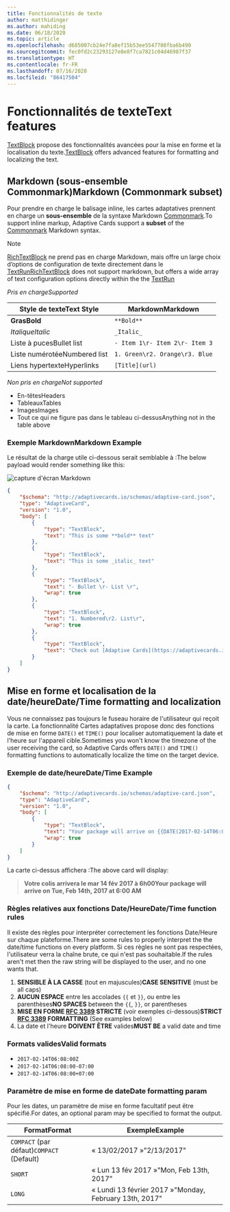```yaml
---
title: Fonctionnalités de texte
author: matthidinger
ms.author: mahiding
ms.date: 06/18/2020
ms.topic: article
ms.openlocfilehash: d685007cb24e7fa8ef15b53ee5547708fba6b490
ms.sourcegitcommit: fec0fd2c23293127e8e8f7ca7821c04d46987f37
ms.translationtype: HT
ms.contentlocale: fr-FR
ms.lasthandoff: 07/16/2020
ms.locfileid: "86417504"
---
```

# <a name="text-features"></a><span data-ttu-id="c4684-102">Fonctionnalités de texte</span><span class="sxs-lookup"><span data-stu-id="c4684-102">Text features</span></span>

<span data-ttu-id="c4684-103">[TextBlock](https://adaptivecards.io/explorer/TextBlock.html) propose des fonctionnalités avancées pour la mise en forme et la localisation du texte.</span><span class="sxs-lookup"><span data-stu-id="c4684-103">[TextBlock](https://adaptivecards.io/explorer/TextBlock.html) offers advanced features for formatting and localizing the text.</span></span>

## <a name="markdown-commonmark-subset"></a><span data-ttu-id="c4684-104">Markdown (sous-ensemble Commonmark)</span><span class="sxs-lookup"><span data-stu-id="c4684-104">Markdown (Commonmark subset)</span></span>

<span data-ttu-id="c4684-105">Pour prendre en charge le balisage inline, les cartes adaptatives prennent en charge un **sous-ensemble** de la syntaxe Markdown [Commonmark](https://commonmark.org/help/).</span><span class="sxs-lookup"><span data-stu-id="c4684-105">To support inline markup, Adaptive Cards support a **subset** of the [Commonmark](https://commonmark.org/help/) Markdown syntax.</span></span>

> [!NOTE]
>
> <span data-ttu-id="c4684-106">[RichTextBlock](https://adaptivecards.io/explorer/RichTextBlock.html) ne prend pas en charge Markdown, mais offre un large choix d’options de configuration de texte directement dans le [TextRun](https://adaptivecards.io/explorer/TextRun.html)</span><span class="sxs-lookup"><span data-stu-id="c4684-106">[RichTextBlock](https://adaptivecards.io/explorer/RichTextBlock.html) does not support markdown, but offers a wide array of text configuration options directly within the the [TextRun](https://adaptivecards.io/explorer/TextRun.html)</span></span>

<span data-ttu-id="c4684-107">_Pris en charge_</span><span class="sxs-lookup"><span data-stu-id="c4684-107">_Supported_</span></span>

| <span data-ttu-id="c4684-108">Style de texte</span><span class="sxs-lookup"><span data-stu-id="c4684-108">Text Style</span></span>      | <span data-ttu-id="c4684-109">Markdown</span><span class="sxs-lookup"><span data-stu-id="c4684-109">Markdown</span></span> |
|-----------------|-----|
| <span data-ttu-id="c4684-110">**Gras**</span><span class="sxs-lookup"><span data-stu-id="c4684-110">**Bold**</span></span>        | ```**Bold**``` |
| <span data-ttu-id="c4684-111">_Italique_</span><span class="sxs-lookup"><span data-stu-id="c4684-111">_Italic_</span></span>        | ```_Italic_``` |
| <span data-ttu-id="c4684-112">Liste à puces</span><span class="sxs-lookup"><span data-stu-id="c4684-112">Bullet list</span></span>     | ```- Item 1\r- Item 2\r- Item 3``` | 
| <span data-ttu-id="c4684-113">Liste numérotée</span><span class="sxs-lookup"><span data-stu-id="c4684-113">Numbered list</span></span>   | ```1. Green\r2. Orange\r3. Blue``` |
| <span data-ttu-id="c4684-114">Liens hypertexte</span><span class="sxs-lookup"><span data-stu-id="c4684-114">Hyperlinks</span></span>      | ```[Title](url)``` |

<span data-ttu-id="c4684-115">_Non pris en charge_</span><span class="sxs-lookup"><span data-stu-id="c4684-115">_Not supported_</span></span>

* <span data-ttu-id="c4684-116">En-têtes</span><span class="sxs-lookup"><span data-stu-id="c4684-116">Headers</span></span>
* <span data-ttu-id="c4684-117">Tableaux</span><span class="sxs-lookup"><span data-stu-id="c4684-117">Tables</span></span>
* <span data-ttu-id="c4684-118">Images</span><span class="sxs-lookup"><span data-stu-id="c4684-118">Images</span></span>
* <span data-ttu-id="c4684-119">Tout ce qui ne figure pas dans le tableau ci-dessus</span><span class="sxs-lookup"><span data-stu-id="c4684-119">Anything not in the table above</span></span>

### <a name="markdown-example"></a><span data-ttu-id="c4684-120">Exemple Markdown</span><span class="sxs-lookup"><span data-stu-id="c4684-120">Markdown Example</span></span>

<span data-ttu-id="c4684-121">Le résultat de la charge utile ci-dessous serait semblable à :</span><span class="sxs-lookup"><span data-stu-id="c4684-121">The below payload would render something like this:</span></span>

![capture d'écran Markdown](media/text-features/markdown.png)

```json
{
    "$schema": "http://adaptivecards.io/schemas/adaptive-card.json",
    "type": "AdaptiveCard",
    "version": "1.0",
    "body": [
        {
            "type": "TextBlock",
            "text": "This is some **bold** text"
        },
        {
            "type": "TextBlock",
            "text": "This is some _italic_ text"
        },
        {
            "type": "TextBlock",
            "text": "- Bullet \r- List \r",
            "wrap": true
        },
        {
            "type": "TextBlock",
            "text": "1. Numbered\r2. List\r",
            "wrap": true
        },
        {
            "type": "TextBlock",
            "text": "Check out [Adaptive Cards](https://adaptivecards.io)"
        }
    ]
}
```

## <a name="datetime-formatting-and-localization"></a><span data-ttu-id="c4684-123">Mise en forme et localisation de la date/heure</span><span class="sxs-lookup"><span data-stu-id="c4684-123">Date/Time formatting and localization</span></span>

<span data-ttu-id="c4684-124">Vous ne connaissez pas toujours le fuseau horaire de l'utilisateur qui reçoit la carte. La fonctionnalité Cartes adaptatives propose donc des fonctions de mise en forme `DATE()` et `TIME()` pour localiser automatiquement la date et l'heure sur l'appareil cible.</span><span class="sxs-lookup"><span data-stu-id="c4684-124">Sometimes you won't know the timezone of the user receiving the card, so Adaptive Cards offers `DATE()` and `TIME()` formatting functions to automatically localize the time on the target device.</span></span>

### <a name="datetime-example"></a><span data-ttu-id="c4684-125">Exemple de date/heure</span><span class="sxs-lookup"><span data-stu-id="c4684-125">Date/Time Example</span></span>

```json
{
    "$schema": "http://adaptivecards.io/schemas/adaptive-card.json",
    "type": "AdaptiveCard",
    "version": "1.0",
    "body": [
        {
            "type": "TextBlock",
            "text": "Your package will arrive on {{DATE(2017-02-14T06:00:00Z, SHORT)}} at {{TIME(2017-02-14T06:00:00Z)}}",
            "wrap": true
        }
    ]
}
```

<span data-ttu-id="c4684-126">La carte ci-dessus affichera :</span><span class="sxs-lookup"><span data-stu-id="c4684-126">The above card will display:</span></span> 

> <span data-ttu-id="c4684-127">**Votre colis arrivera le mar 14 fév 2017 à 6h00**</span><span class="sxs-lookup"><span data-stu-id="c4684-127">**Your package will arrive on Tue, Feb 14th, 2017 at 6:00 AM**</span></span>

### <a name="datetime-function-rules"></a><span data-ttu-id="c4684-128">Règles relatives aux fonctions Date/Heure</span><span class="sxs-lookup"><span data-stu-id="c4684-128">Date/Time function rules</span></span>

<span data-ttu-id="c4684-129">Il existe des règles pour interpréter correctement les fonctions Date/Heure sur chaque plateforme.</span><span class="sxs-lookup"><span data-stu-id="c4684-129">There are some rules to properly interpret the the date/time functions on every platform.</span></span> <span data-ttu-id="c4684-130">Si ces règles ne sont pas respectées, l'utilisateur verra la chaîne brute, ce qui n'est pas souhaitable.</span><span class="sxs-lookup"><span data-stu-id="c4684-130">If the rules aren't met then the raw string will be displayed to the user, and no one wants that.</span></span>

1. <span data-ttu-id="c4684-131">**SENSIBLE À LA CASSE** (tout en majuscules)</span><span class="sxs-lookup"><span data-stu-id="c4684-131">**CASE SENSITIVE** (must be all caps)</span></span>
1. <span data-ttu-id="c4684-132">**AUCUN ESPACE** entre les accolades `{{` et `}}`, ou entre les parenthèses</span><span class="sxs-lookup"><span data-stu-id="c4684-132">**NO SPACES** between the `{{`, `}}`, or parentheses</span></span>
1. <span data-ttu-id="c4684-133">**MISE EN FORME [RFC 3389](https://tools.ietf.org/html/rfc3339) STRICTE** (voir exemples ci-dessous)</span><span class="sxs-lookup"><span data-stu-id="c4684-133">**STRICT [RFC 3389](https://tools.ietf.org/html/rfc3339) FORMATTING** (See examples below)</span></span>
1. <span data-ttu-id="c4684-134">La date et l'heure **DOIVENT ÊTRE** valides</span><span class="sxs-lookup"><span data-stu-id="c4684-134">**MUST BE** a valid date and time</span></span>

### <a name="valid-formats"></a><span data-ttu-id="c4684-135">Formats valides</span><span class="sxs-lookup"><span data-stu-id="c4684-135">Valid formats</span></span>

* `2017-02-14T06:08:00Z`
* `2017-02-14T06:08:00-07:00`
* `2017-02-14T06:08:00+07:00`

### <a name="date-formatting-param"></a><span data-ttu-id="c4684-136">Paramètre de mise en forme de date</span><span class="sxs-lookup"><span data-stu-id="c4684-136">Date formatting param</span></span>

<span data-ttu-id="c4684-137">Pour les dates, un paramètre de mise en forme facultatif peut être spécifié.</span><span class="sxs-lookup"><span data-stu-id="c4684-137">For dates, an optional param may be specified to format the output.</span></span>


|       <span data-ttu-id="c4684-138">Format</span><span class="sxs-lookup"><span data-stu-id="c4684-138">Format</span></span>        |            <span data-ttu-id="c4684-139">Exemple</span><span class="sxs-lookup"><span data-stu-id="c4684-139">Example</span></span>            |
|---------------------|-------------------------------|
| <span data-ttu-id="c4684-140">`COMPACT` (par défaut)</span><span class="sxs-lookup"><span data-stu-id="c4684-140">`COMPACT` (Default)</span></span> |          <span data-ttu-id="c4684-141">« 13/02/2017 »</span><span class="sxs-lookup"><span data-stu-id="c4684-141">"2/13/2017"</span></span>          |
|       `SHORT`       |     <span data-ttu-id="c4684-142">« Lun 13 fév 2017 »</span><span class="sxs-lookup"><span data-stu-id="c4684-142">"Mon, Feb 13th, 2017"</span></span>     |
|       `LONG`        | <span data-ttu-id="c4684-143">« Lundi 13 février 2017 »</span><span class="sxs-lookup"><span data-stu-id="c4684-143">"Monday, February 13th, 2017"</span></span> |

